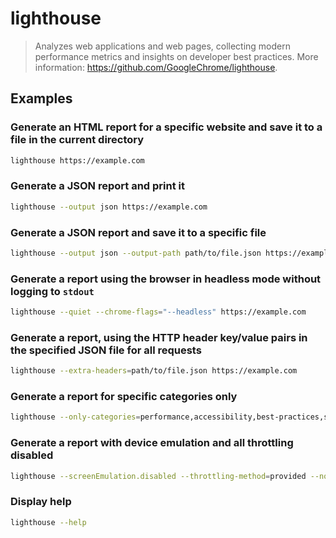 # lighthouse

> Analyzes web applications and web pages, collecting modern performance metrics and insights on developer best practices. More information: <https://github.com/GoogleChrome/lighthouse>.

## Examples

### Generate an HTML report for a specific website and save it to a file in the current directory

```bash
lighthouse https://example.com
```

### Generate a JSON report and print it

```bash
lighthouse --output json https://example.com
```

### Generate a JSON report and save it to a specific file

```bash
lighthouse --output json --output-path path/to/file.json https://example.com
```

### Generate a report using the browser in headless mode without logging to `stdout`

```bash
lighthouse --quiet --chrome-flags="--headless" https://example.com
```

### Generate a report, using the HTTP header key/value pairs in the specified JSON file for all requests

```bash
lighthouse --extra-headers=path/to/file.json https://example.com
```

### Generate a report for specific categories only

```bash
lighthouse --only-categories=performance,accessibility,best-practices,seo,pwa https://example.com
```

### Generate a report with device emulation and all throttling disabled

```bash
lighthouse --screenEmulation.disabled --throttling-method=provided --no-emulatedUserAgent https://example.com
```

### Display help

```bash
lighthouse --help
```
